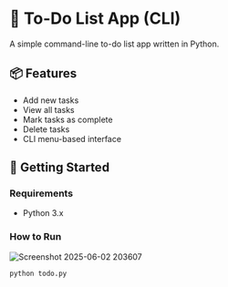 # 📝 To-Do List App (CLI)

A simple command-line to-do list app written in Python.

## 📦 Features
- Add new tasks
- View all tasks
- Mark tasks as complete
- Delete tasks
- CLI menu-based interface

## 🚀 Getting Started

### Requirements
- Python 3.x

### How to Run


![Screenshot 2025-06-02 203607](https://github.com/user-attachments/assets/8ccd93e1-44b0-4136-ba3a-ad0a3929e7e8)


```bash
python todo.py


